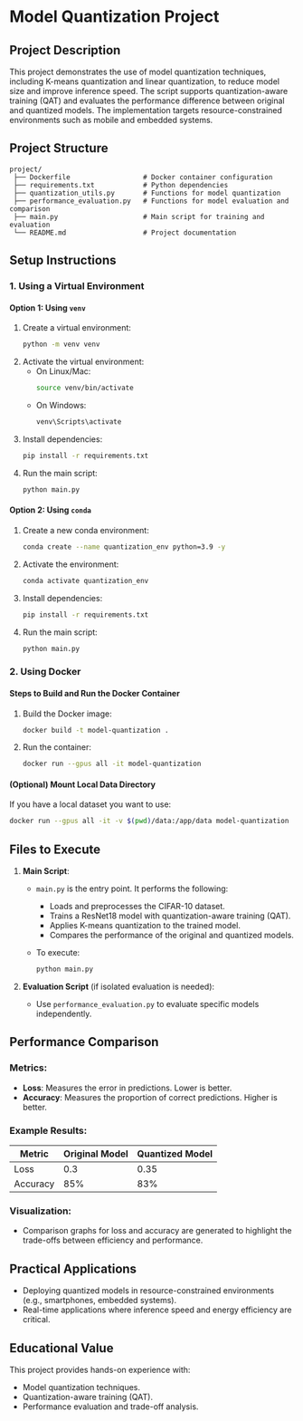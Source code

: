 # Model Quantization Project

## Project Description
This project demonstrates the use of model quantization techniques, including K-means quantization and linear quantization, to reduce model size and improve inference speed. The script supports quantization-aware training (QAT) and evaluates the performance difference between original and quantized models. The implementation targets resource-constrained environments such as mobile and embedded systems.

## Project Structure
```
project/
 ├── Dockerfile                  # Docker container configuration
 ├── requirements.txt            # Python dependencies
 ├── quantization_utils.py       # Functions for model quantization
 ├── performance_evaluation.py   # Functions for model evaluation and comparison
 ├── main.py                     # Main script for training and evaluation
 └── README.md                   # Project documentation
```

## Setup Instructions

### 1. Using a Virtual Environment

#### Option 1: Using `venv`
1. Create a virtual environment:
   ```bash
   python -m venv venv
   ```
2. Activate the virtual environment:
   - On Linux/Mac:
     ```bash
     source venv/bin/activate
     ```
   - On Windows:
     ```bash
     venv\Scripts\activate
     ```
3. Install dependencies:
   ```bash
   pip install -r requirements.txt
   ```
4. Run the main script:
   ```bash
   python main.py
   ```

#### Option 2: Using `conda`
1. Create a new conda environment:
   ```bash
   conda create --name quantization_env python=3.9 -y
   ```
2. Activate the environment:
   ```bash
   conda activate quantization_env
   ```
3. Install dependencies:
   ```bash
   pip install -r requirements.txt
   ```
4. Run the main script:
   ```bash
   python main.py
   ```

### 2. Using Docker

#### Steps to Build and Run the Docker Container
1. Build the Docker image:
   ```bash
   docker build -t model-quantization .
   ```
2. Run the container:
   ```bash
   docker run --gpus all -it model-quantization
   ```

#### (Optional) Mount Local Data Directory
If you have a local dataset you want to use:
```bash
docker run --gpus all -it -v $(pwd)/data:/app/data model-quantization
```

## Files to Execute

1. **Main Script**:
   - `main.py` is the entry point. It performs the following:
     - Loads and preprocesses the CIFAR-10 dataset.
     - Trains a ResNet18 model with quantization-aware training (QAT).
     - Applies K-means quantization to the trained model.
     - Compares the performance of the original and quantized models.

   - To execute:
     ```bash
     python main.py
     ```

2. **Evaluation Script** (if isolated evaluation is needed):
   - Use `performance_evaluation.py` to evaluate specific models independently.

## Performance Comparison

### Metrics:
- **Loss**: Measures the error in predictions. Lower is better.
- **Accuracy**: Measures the proportion of correct predictions. Higher is better.

### Example Results:
| Metric      | Original Model | Quantized Model |
|-------------|----------------|-----------------|
| Loss        | 0.3            | 0.35            |
| Accuracy    | 85%            | 83%             |

### Visualization:
- Comparison graphs for loss and accuracy are generated to highlight the trade-offs between efficiency and performance.

## Practical Applications
- Deploying quantized models in resource-constrained environments (e.g., smartphones, embedded systems).
- Real-time applications where inference speed and energy efficiency are critical.

## Educational Value
This project provides hands-on experience with:
- Model quantization techniques.
- Quantization-aware training (QAT).
- Performance evaluation and trade-off analysis.

